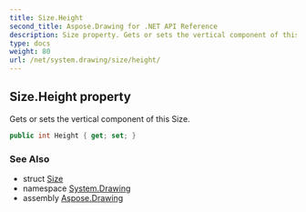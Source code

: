 ```yaml
---
title: Size.Height
second_title: Aspose.Drawing for .NET API Reference
description: Size property. Gets or sets the vertical component of this Size
type: docs
weight: 80
url: /net/system.drawing/size/height/
---
```

## Size.Height property

Gets or sets the vertical component of this Size.

```csharp
public int Height { get; set; }
```

### See Also

* struct [Size](../)
* namespace [System.Drawing](../../size/)
* assembly [Aspose.Drawing](../../../)



